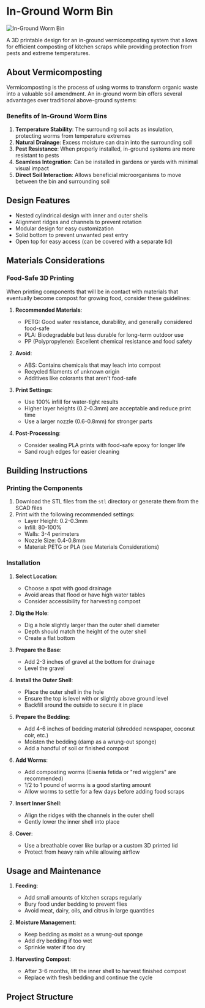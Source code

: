 # In-Ground Worm Bin

![In-Ground Worm Bin](https://memesworms.com/cdn/shop/articles/img-1704563977603_25c76595-e8dd-43eb-90c0-af42219c1b06.jpg?v=1704564454&width=900)

A 3D printable design for an in-ground vermicomposting system that allows for efficient composting of kitchen scraps while providing protection from pests and extreme temperatures.

## About Vermicomposting

Vermicomposting is the process of using worms to transform organic waste into a valuable soil amendment. An in-ground worm bin offers several advantages over traditional above-ground systems:

### Benefits of In-Ground Worm Bins

1. **Temperature Stability**: The surrounding soil acts as insulation, protecting worms from temperature extremes
2. **Natural Drainage**: Excess moisture can drain into the surrounding soil
3. **Pest Resistance**: When properly installed, in-ground systems are more resistant to pests
4. **Seamless Integration**: Can be installed in gardens or yards with minimal visual impact
5. **Direct Soil Interaction**: Allows beneficial microorganisms to move between the bin and surrounding soil

## Design Features

- Nested cylindrical design with inner and outer shells
- Alignment ridges and channels to prevent rotation
- Modular design for easy customization
- Solid bottom to prevent unwanted pest entry
- Open top for easy access (can be covered with a separate lid)

## Materials Considerations

### Food-Safe 3D Printing

When printing components that will be in contact with materials that eventually become compost for growing food, consider these guidelines:

1. **Recommended Materials**:
   - PETG: Good water resistance, durability, and generally considered food-safe
   - PLA: Biodegradable but less durable for long-term outdoor use
   - PP (Polypropylene): Excellent chemical resistance and food safety

2. **Avoid**:
   - ABS: Contains chemicals that may leach into compost
   - Recycled filaments of unknown origin
   - Additives like colorants that aren't food-safe

3. **Print Settings**:
   - Use 100% infill for water-tight results
   - Higher layer heights (0.2-0.3mm) are acceptable and reduce print time
   - Use a larger nozzle (0.6-0.8mm) for stronger parts

4. **Post-Processing**:
   - Consider sealing PLA prints with food-safe epoxy for longer life
   - Sand rough edges for easier cleaning

## Building Instructions

### Printing the Components

1. Download the STL files from the `stl` directory or generate them from the SCAD files
2. Print with the following recommended settings:
   - Layer Height: 0.2-0.3mm
   - Infill: 80-100%
   - Walls: 3-4 perimeters
   - Nozzle Size: 0.4-0.8mm
   - Material: PETG or PLA (see Materials Considerations)

### Installation

1. **Select Location**:
   - Choose a spot with good drainage
   - Avoid areas that flood or have high water tables
   - Consider accessibility for harvesting compost

2. **Dig the Hole**:
   - Dig a hole slightly larger than the outer shell diameter
   - Depth should match the height of the outer shell
   - Create a flat bottom

3. **Prepare the Base**:
   - Add 2-3 inches of gravel at the bottom for drainage
   - Level the gravel

4. **Install the Outer Shell**:
   - Place the outer shell in the hole
   - Ensure the top is level with or slightly above ground level
   - Backfill around the outside to secure it in place

5. **Prepare the Bedding**:
   - Add 4-6 inches of bedding material (shredded newspaper, coconut coir, etc.)
   - Moisten the bedding (damp as a wrung-out sponge)
   - Add a handful of soil or finished compost

6. **Add Worms**:
   - Add composting worms (Eisenia fetida or "red wigglers" are recommended)
   - 1/2 to 1 pound of worms is a good starting amount
   - Allow worms to settle for a few days before adding food scraps

7. **Insert Inner Shell**:
   - Align the ridges with the channels in the outer shell
   - Gently lower the inner shell into place

8. **Cover**:
   - Use a breathable cover like burlap or a custom 3D printed lid
   - Protect from heavy rain while allowing airflow

## Usage and Maintenance

1. **Feeding**:
   - Add small amounts of kitchen scraps regularly
   - Bury food under bedding to prevent flies
   - Avoid meat, dairy, oils, and citrus in large quantities

2. **Moisture Management**:
   - Keep bedding as moist as a wrung-out sponge
   - Add dry bedding if too wet
   - Sprinkle water if too dry

3. **Harvesting Compost**:
   - After 3-6 months, lift the inner shell to harvest finished compost
   - Replace with fresh bedding and continue the cycle

## Project Structure

